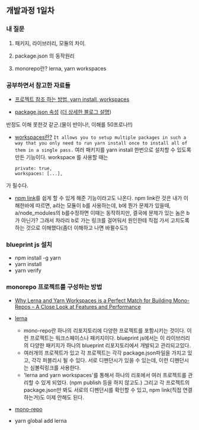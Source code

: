 ## 개발과정 1일차
### 내 질문
1. 패키지, 라이브러리, 모듈의 차이. 

2. package.json 의 동작원리

3. monorepo란? lerna, yarn workspaces


### 공부하면서 참고한 자료들
- [프로젝트 참조 하는 방법, yarn install, workspaces](https://musma.github.io/2019/04/02/yarn-workspaces.html)

* [package.json 속성](https://docs.npmjs.com/files/package.json) ([더 상세한 블로그 설명](https://programmingsummaries.tistory.com/385))

반정도 이해 못한것 같군.(물이 반이나!, 이해를 50프로나!!)

* [workspaces란?](https://classic.yarnpkg.com/en/docs/workspaces/)
`It allows you to setup multiple packages in such a way that you only need to run yarn install once to install all of them in a single pass.`
여러 패키지를 yarn install 한번으로 설치할 수 있도록 만든 기능이다. workspace 를 사용할 때는 
    ```
    private: true,
    workspaces: [...],
    ```
가 필수다.

* [npm link](https://simsimjae.tistory.com/385)를 쉽게 할 수 있게 해준 기능이라고도 나온다. npm link란 것은 내가 이해한바에 따르면, a라는 모듈이 b를 사용하는데, b에 뭔가 문제가 있을때, a/node_modules의 b를수정하면 이때는 동작하지만, 결국에 문제가 있는 놈은 b가 아닌가? 그래서 차라리 b로 가는 링크를 걸어둬서 원인한테 직접 가서 고치도록 하는 것으로 이해했다(좀더 이해하고 나면 바뀔수도!)

### blueprint js 설치
  - npm install -g yarn
  - yarn install
  - yarn verify


### monorepo 프로젝트를 구성하는 방법
* [Why Lerna and Yarn Workspaces is a Perfect Match for Building Mono-Repos – A Close Look at Features and Performance](https://doppelmutzi.github.io/monorepo-lerna-yarn-workspaces/)

* [lerna](https://lerna.js.org/)
  - mono-repo란 하나의 리포지토리에 다양한 프로젝트를 포함시키는 것이다. 이런 프로젝트는 워크스페이스나 패키지이다. blueprint js에서는 이 라이브러리의 다양한 패키지가 하나의 blueprint 리포지토리에서 개발되고 관리되고있다. 
  - 여러개의 프로젝트가 있고 각 프로젝트는 각각 package.json파일을 가지고 있고, 각각 퍼블리시 될 수 있다. 서로 디펜던시가 있을 수 있는데, 이런 디펜던시는 심볼릭링크를 사용한다. 
  - 'lerna and yarn workspaces'를 통해서 하나의 리포에서 여러 프로젝트를 관리할 수 있게 되었다. (npm publish 등을 하지 않고도.) 그리고 각 프로젝트의 package.json만 봐도 서로의 디펜던시를 확인할 수 있고, npm link(직접 연결하는거)도 이제 안해도 된다. 

* [mono-repo](https://medium.com/jung-han/lerna-%EB%A1%9C-%EB%AA%A8%EB%85%B8%EB%A0%88%ED%8F%AC-%ED%95%B4%EB%B3%B4%EB%9F%AC%EB%82%98-34c8e008106a)

- yarn global add lerna